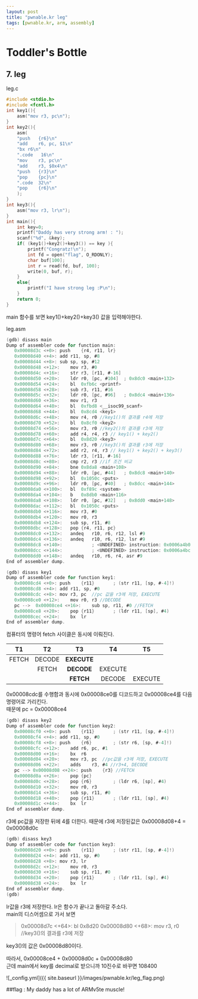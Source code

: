```yaml
---
layout: post
title: "pwnable.kr leg"
tags: [pwnable.kr, arm, assembly]
---
```


# Toddler's Bottle 
## 7. leg

leg.c  
```c
#include <stdio.h>
#include <fcntl.h>
int key1(){
	asm("mov r3, pc\n");
}
int key2(){
	asm(
	"push	{r6}\n"
	"add	r6, pc, $1\n"
	"bx	r6\n"
	".code   16\n"
	"mov	r3, pc\n"
	"add	r3, $0x4\n"
	"push	{r3}\n"
	"pop	{pc}\n"
	".code	32\n"
	"pop	{r6}\n"
	);
}
int key3(){
	asm("mov r3, lr\n");
}
int main(){
	int key=0;
	printf("Daddy has very strong arm! : ");
	scanf("%d", &key);
	if( (key1()+key2()+key3()) == key ){
		printf("Congratz!\n");
		int fd = open("flag", O_RDONLY);
		char buf[100];
		int r = read(fd, buf, 100);
		write(0, buf, r);
	}
	else{
		printf("I have strong leg :P\n");
	}
	return 0;
}
```
main 함수를 보면 key1()+key2()+key3() 값을 입력해야한다.  


leg.asm  
```c
(gdb) disass main
Dump of assembler code for function main:
   0x00008d3c <+0>:	push	{r4, r11, lr}
   0x00008d40 <+4>:	add	r11, sp, #8
   0x00008d44 <+8>:	sub	sp, sp, #12
   0x00008d48 <+12>:	mov	r3, #0
   0x00008d4c <+16>:	str	r3, [r11, #-16]
   0x00008d50 <+20>:	ldr	r0, [pc, #104]	; 0x8dc0 <main+132>
   0x00008d54 <+24>:	bl	0xfb6c <printf>
   0x00008d58 <+28>:	sub	r3, r11, #16
   0x00008d5c <+32>:	ldr	r0, [pc, #96]	; 0x8dc4 <main+136>
   0x00008d60 <+36>:	mov	r1, r3
   0x00008d64 <+40>:	bl	0xfbd8 <__isoc99_scanf>
   0x00008d68 <+44>:	bl	0x8cd4 <key1>
   0x00008d6c <+48>:	mov	r4, r0 //key1()의 결과를 r4에 저장
   0x00008d70 <+52>:	bl	0x8cf0 <key2>
   0x00008d74 <+56>:	mov	r3, r0 //key2()의 결과를 r3에 저장
   0x00008d78 <+60>:	add	r4, r4, r3 // key1() + key2()
   0x00008d7c <+64>:	bl	0x8d20 <key3>
   0x00008d80 <+68>:	mov	r3, r0 //key3()의 결과를 r3에 저장
   0x00008d84 <+72>:	add	r2, r4, r3 // key1() + key2() + key3()
   0x00008d88 <+76>:	ldr	r3, [r11, #-16]
   0x00008d8c <+80>:	cmp	r2, r3 //if 조건 비교
   0x00008d90 <+84>:	bne	0x8da8 <main+108>
   0x00008d94 <+88>:	ldr	r0, [pc, #44]	; 0x8dc8 <main+140>
   0x00008d98 <+92>:	bl	0x1050c <puts>
   0x00008d9c <+96>:	ldr	r0, [pc, #40]	; 0x8dcc <main+144>
   0x00008da0 <+100>:	bl	0xf89c <system>
   0x00008da4 <+104>:	b	0x8db0 <main+116>
   0x00008da8 <+108>:	ldr	r0, [pc, #32]	; 0x8dd0 <main+148>
   0x00008dac <+112>:	bl	0x1050c <puts>
   0x00008db0 <+116>:	mov	r3, #0
   0x00008db4 <+120>:	mov	r0, r3
   0x00008db8 <+124>:	sub	sp, r11, #8
   0x00008dbc <+128>:	pop	{r4, r11, pc}
   0x00008dc0 <+132>:	andeq	r10, r6, r12, lsl #9
   0x00008dc4 <+136>:	andeq	r10, r6, r12, lsr #9
   0x00008dc8 <+140>:			; <UNDEFINED> instruction: 0x0006a4b0
   0x00008dcc <+144>:			; <UNDEFINED> instruction: 0x0006a4bc
   0x00008dd0 <+148>:	andeq	r10, r6, r4, asr #9
End of assembler dump.
```
```c
(gdb) disass key1
Dump of assembler code for function key1:
   0x00008cd4 <+0>:	push	{r11}		; (str r11, [sp, #-4]!)
   0x00008cd8 <+4>:	add	r11, sp, #0
   0x00008cdc <+8>:	mov	r3, pc  //pc 값을 r3에 저장, EXECUTE
   0x00008ce0 <+12>:	mov	r0, r3 //DECODE
   pc -->  0x00008ce4 <+16>:	sub	sp, r11, #0 //FETCH
   0x00008ce8 <+20>:	pop	{r11}		; (ldr r11, [sp], #4)
   0x00008cec <+24>:	bx	lr
End of assembler dump.
```
컴퓨터의 명령어 fetch 사이클은 동시에 이뤄진다.  


|   T1  |   T2   |    T3   |    T4   |    T5   |
|:-----:|:------:|:-------:|:-------:|:-------:|
| FETCH | DECODE | **EXECUTE** |         |         |
|       |  FETCH |  **DECODE** | EXECUTE |         |
|       |        |  **FETCH**  |  DECODE | EXECUTE |  

  
0x00008cdc를 수행함과 동시에 0x00008ce0를 디코드하고  0x00008ce4를 다음 명령어로 가리킨다.  
때문에 pc = 0x00008ce4  

```c
(gdb) disass key2
Dump of assembler code for function key2:
   0x00008cf0 <+0>:	push	{r11}		; (str r11, [sp, #-4]!)
   0x00008cf4 <+4>:	add	r11, sp, #0
   0x00008cf8 <+8>:	push	{r6}		; (str r6, [sp, #-4]!)
   0x00008cfc <+12>:	add	r6, pc, #1
   0x00008d00 <+16>:	bx	r6
   0x00008d04 <+20>:	mov	r3, pc  //pc값을 r3에 저장, EXECUTE
   0x00008d06 <+22>:	adds	r3, #4 //r3+4, DECODE
   pc --> 0x00008d08 <+24>:	push	{r3} //FETCH
   0x00008d0a <+26>:	pop	{pc}
   0x00008d0c <+28>:	pop	{r6}		; (ldr r6, [sp], #4)
   0x00008d10 <+32>:	mov	r0, r3
   0x00008d14 <+36>:	sub	sp, r11, #0
   0x00008d18 <+40>:	pop	{r11}		; (ldr r11, [sp], #4)
   0x00008d1c <+44>:	bx	lr
End of assembler dump.
```
r3에 pc값을 저장한 뒤에 4를 더한다. 때문에 r3에 저장된값은 0x00008d08+4 = 0x00008d0c
```c
(gdb) disass key3
Dump of assembler code for function key3:
   0x00008d20 <+0>:	push	{r11}		; (str r11, [sp, #-4]!)
   0x00008d24 <+4>:	add	r11, sp, #0
   0x00008d28 <+8>:	mov	r3, lr
   0x00008d2c <+12>:	mov	r0, r3
   0x00008d30 <+16>:	sub	sp, r11, #0
   0x00008d34 <+20>:	pop	{r11}		; (ldr r11, [sp], #4)
   0x00008d38 <+24>:	bx	lr
End of assembler dump.
(gdb) 
```
lr값을 r3에 저장한다. lr은 함수가 끝나고 돌아갈 주소다.  
main의 디스어셈으로 가서 보면
>0x00008d7c <+64>:	bl	0x8d20 <key3>
 0x00008d80 <+68>:	mov	r3, r0 //key3()의 결과를 r3에 저장

key3()의 값은 0x00008d80이다.  

따라서, 0x00008ce4 + 0x00008d0c + 0x00008d80  
근데 main에서 key를 decimal로 받으니까 10진수로 바꾸면 108400

![_config.yml]({{ site.baseurl }}/images/pwnable.kr/leg_flag.png)

##flag : My daddy has a lot of ARMv5te muscle!